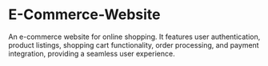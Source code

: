 # E-Commerce-Website
An e-commerce website for online shopping. It features user authentication, product listings, shopping cart functionality, order processing, and payment integration, providing a seamless user experience.
